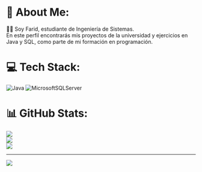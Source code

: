 # 💫 About Me:
👨‍💻 Soy Farid, estudiante de Ingeniería de Sistemas.<br>En este perfil encontrarás mis proyectos de la universidad y ejercicios en Java y SQL, como parte de mi formación en programación.


# 💻 Tech Stack:
![Java](https://img.shields.io/badge/java-%23ED8B00.svg?style=for-the-badge&logo=openjdk&logoColor=white) ![MicrosoftSQLServer](https://img.shields.io/badge/Microsoft%20SQL%20Server-CC2927?style=for-the-badge&logo=microsoft%20sql%20server&logoColor=white)
# 📊 GitHub Stats:
![](https://github-readme-stats.vercel.app/api?username=MiguelFarid&theme=dark&hide_border=false&include_all_commits=false&count_private=false)<br/>
![](https://nirzak-streak-stats.vercel.app/?user=MiguelFarid&theme=dark&hide_border=false)<br/>
![](https://github-readme-stats.vercel.app/api/top-langs/?username=MiguelFarid&theme=dark&hide_border=false&include_all_commits=false&count_private=false&layout=compact)

---
[![](https://visitcount.itsvg.in/api?id=MiguelFarid&icon=0&color=0)](https://visitcount.itsvg.in)

<!-- Proudly created with GPRM ( https://gprm.itsvg.in ) -->
